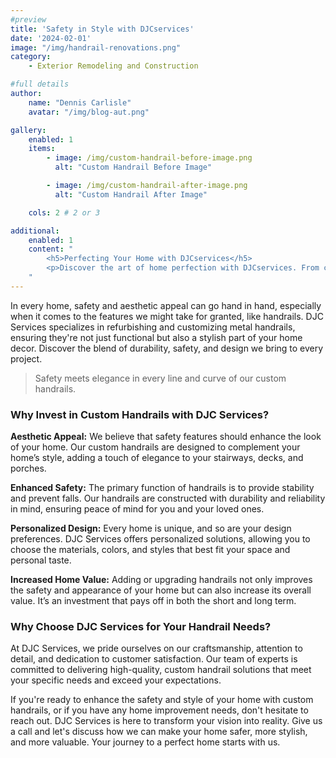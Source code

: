 ```yaml
---
#preview
title: 'Safety in Style with DJCservices'
date: '2024-02-01'
image: "/img/handrail-renovations.png"
category:
    - Exterior Remodeling and Construction

#full details
author:
    name: "Dennis Carlisle"
    avatar: "/img/blog-aut.png"

gallery:
    enabled: 1
    items:
        - image: /img/custom-handrail-before-image.png
          alt: "Custom Handrail Before Image"

        - image: /img/custom-handrail-after-image.png
          alt: "Custom Handrail After Image"

    cols: 2 # 2 or 3

additional:
    enabled: 1
    content: "
        <h5>Perfecting Your Home with DJCservices</h5>
        <p>Discover the art of home perfection with DJCservices. From custom shutters to a fully remodeled porch, we focus on the details that transform your house into a dream home. Learn why our commitment to quality and personalized solutions makes us the ideal choice for your next home improvement project. Ready for a transformation? DJCservices is just a call away.</p>
    "
---
```


In every home, safety and aesthetic appeal can go hand in hand, especially when it comes to the features we might take for granted, like handrails. DJC Services specializes in refurbishing and customizing metal handrails, ensuring they're not just functional but also a stylish part of your home decor. Discover the blend of durability, safety, and design we bring to every project.

> Safety meets elegance in every line and curve of our custom handrails.

### Why Invest in Custom Handrails with DJC Services?

**Aesthetic Appeal:** We believe that safety features should enhance the look of your home. Our custom handrails are designed to complement your home’s style, adding a touch of elegance to your stairways, decks, and porches.

**Enhanced Safety:** The primary function of handrails is to provide stability and prevent falls. Our handrails are constructed with durability and reliability in mind, ensuring peace of mind for you and your loved ones.

**Personalized Design:** Every home is unique, and so are your design preferences. DJC Services offers personalized solutions, allowing you to choose the materials, colors, and styles that best fit your space and personal taste.

**Increased Home Value:** Adding or upgrading handrails not only improves the safety and appearance of your home but can also increase its overall value. It’s an investment that pays off in both the short and long term.

### Why Choose DJC Services for Your Handrail Needs?

At DJC Services, we pride ourselves on our craftsmanship, attention to detail, and dedication to customer satisfaction. Our team of experts is committed to delivering high-quality, custom handrail solutions that meet your specific needs and exceed your expectations.

If you're ready to enhance the safety and style of your home with custom handrails, or if you have any home improvement needs, don't hesitate to reach out. DJC Services is here to transform your vision into reality. Give us a call and let's discuss how we can make your home safer, more stylish, and more valuable. Your journey to a perfect home starts with us.